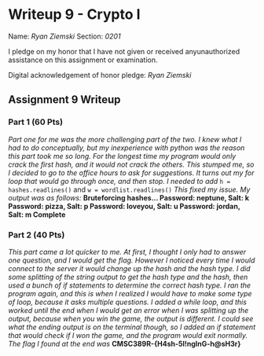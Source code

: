 Writeup 9 - Crypto I
=====

Name: *Ryan Ziemski*
Section: *0201*

I pledge on my honor that I have not given or received anyunauthorized assistance on this assignment or examination.

Digital acknowledgement of honor pledge: *Ryan Ziemski*

## Assignment 9 Writeup

### Part 1 (60 Pts)
*Part one for me was the more challenging part of the two. I knew what I had to do conceptually, but my inexperience with python was the reason this part took me so long. For the longest time my program would only crack the first hash, and it would not crack the others. This stumped me, so I decided to go to the office hours to ask for suggestions. It turns out my for loop that would go through once, and then stop. I needed to add* `h = hashes.readlines()` and `w = wordlist.readlines()` *This fixed my issue. My output was as follows:*
**Bruteforcing hashes...
Password: neptune, Salt: k
Password: pizza, Salt: p
Password: loveyou, Salt: u
Password: jordan, Salt: m
Complete**

### Part 2 (40 Pts)
*This part came a lot quicker to me. At first, I thought I only had to answer one question, and I would get the flag. However I noticed every time I would connect to the server it would change up the hash and the hash type. I did some splitting of the string output to get the hash type and the hash, then used a bunch of if statements to determine the correct hash type. I ran the program again, and this is when I realized I would have to make some type of loop, because it asks multiple questions. I added a while loop, and this worked until the end when I would get an error when I was splitting up the output, because when you win the game, the output is different. I could see what the ending output is on the terminal though, so I added an if statement that would check if I won the game, and the program would exit normally. The flag I found at the end was* **CMSC389R-{H4sh-5l!ngInG-h@sH3r}**